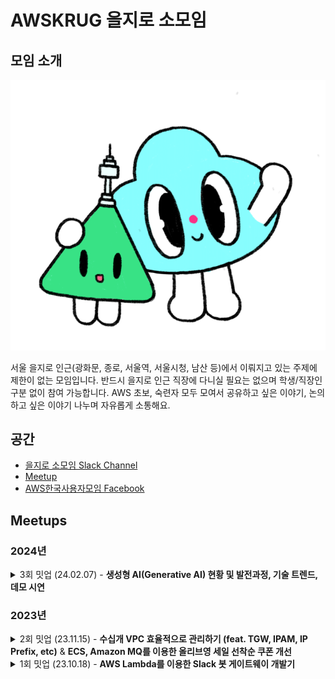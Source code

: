 # AWSKRUG 을지로 소모임

## 모임 소개

![을지로 소모임](./assets/euljiromi.png)

서울 을지로 인근(광화문, 종로, 서울역, 서울시청, 남산 등)에서 이뤄지고 있는 주제에 제한이 없는 모임입니다. 반드시 을지로 인근 직장에 다니실 필요는 없으며 학생/직장인 구분 없이 참여 가능합니다.
AWS 초보, 숙련자 모두 모여서 공유하고 싶은 이야기, 논의 하고 싶은 이야기 나누며 자유롭게 소통해요.

## 공간

- [을지로 소모임 Slack Channel](https://awskrug.slack.com/archives/C04QGD62MFH)
- [Meetup](https://www.meetup.com/awskrug)
- [AWS한국사용자모임 Facebook](https://www.facebook.com/groups/awskrug/)

## Meetups

### 2024년

<details>
  <summary>3회 밋업 (24.02.07) - <b>생성형 AI(Generative AI) 현황 및 발전과정, 기술 트렌드, 데모 시연</b></summary>

  #### `3회 밋업`

  - 생성형 AI(Generative AI) 현황 및 발전과정, 기술 트렌드, 데모 시연 - 김현민 님 ([발표 자료](presentations/김현민_생성형_AI(Generative_AI)_현황_및_트렌드.pdf))
  - [AWSKRUG #을지로 소모임 (2월 7일, 수요일)](https://www.meetup.com/awskrug/events/298706548/)
</details>

### 2023년

<details>
  <summary>2회 밋업 (23.11.15) - <b>수십개 VPC 효율적으로 관리하기 (feat. TGW, IPAM, IP Prefix, etc)</b> & <b>ECS, Amazon MQ를 이용한 올리브영 세일 선착순 쿠폰 개선</b></summary>

  #### `2회 밋업`

  - 수십개 VPC 효율적으로 관리하기 (feat. TGW, IPAM, IP Prefix, etc) - 오동근 님 ([발표 자료](presentations/오동근_티맵_네트워크_재조립하기.pdf))
  - ECS, Amazon MQ를 이용한 올리브영 세일 선착순 쿠폰 개선 - 최재훈 님
  - [AWSKRUG #을지로 소모임 (11월 15일)](https://www.meetup.com/awskrug/events/297044308/)
</details>

<details>
  <summary>1회 밋업 (23.10.18) - <b>AWS Lambda를 이용한 Slack 봇 게이트웨이 개발기</b></summary>

  #### `1회 밋업`

  - AWS Lambda를 이용한 Slack 봇 게이트웨이 개발기 - [김수빈](https://github.com/sudosubin) 님 ([발표 자료](presentations/김수빈_AWS_Lambda를_이용한_Slack_봇_게이트웨이_개발기.pdf))
  - [AWSKRUG #을지로 소모임 (10월 18일)](https://www.meetup.com/awskrug/events/296565392/)
</details>
